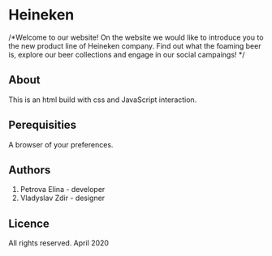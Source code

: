 

# Heineken

/*Welcome to our website! On the website we would like to introduce you to the new product line of Heineken company. Find out what the foaming beer is, explore our beer collections and engage in our social campaings! */


## About 
This is an html build with css and JavaScript interaction. 

## Perequisities 
A browser of your preferences.

## Authors 
1. Petrova Elina - developer 
2. Vladyslav Zdir - designer

## Licence 
All rights reserved. April 2020
